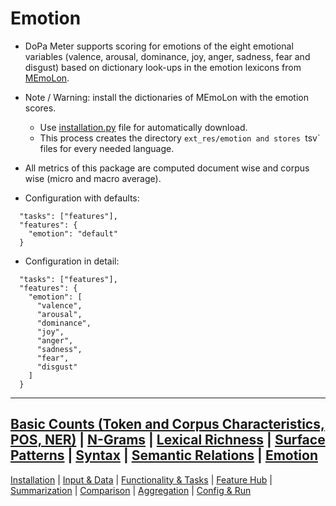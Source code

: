 # Emotion

* DoPa Meter supports scoring for emotions of the eight emotional variables (valence, arousal, dominance, joy, anger, sadness, fear and disgust) based on dictionary look-ups in the emotion lexicons from [MEmoLon](https://github.com/JULIELab/MEmoLon).
* Note / Warning: install the dictionaries of MEmoLon with the emotion scores.
  * Use [installation.py](../../install_languages.py) file for automatically download.
  * This process creates the directory `ext_res/emotion and stores `tsv` files for every needed language.

* All metrics of this package are computed document wise and corpus wise (micro and macro average).

* Configuration with defaults:

```jsonlines
  "tasks": ["features"],
  "features": {
    "emotion": "default"
  }
```
* Configuration in detail:

```jsonlines
  "tasks": ["features"],
  "features": {
    "emotion": [
      "valence",
      "arousal",
      "dominance",
      "joy",
      "anger",
      "sadness",
      "fear",
      "disgust"
    ]
  }
```

----
[Basic Counts (Token and Corpus Characteristics, POS, NER)](features/basics.md) | [N-Grams](features/ngrams.md) | [Lexical Richness](features/lexical_richness.md) | [Surface Patterns](features/surface.md) | [Syntax](features/syntax.md) | [Semantic Relations](features/semantic_relations.md) | [Emotion](features/emotion.md)
----
[Installation](../installation.md) | [Input & Data](../input.md) | [Functionality & Tasks](../tasks.md) | [Feature Hub](../features.md) | [Summarization](../analytics/summarization.md) | [Comparison](../analytics/comparison.md) | [Aggregation](../analytics/aggregation.md) | [Config & Run](../configuration.md)